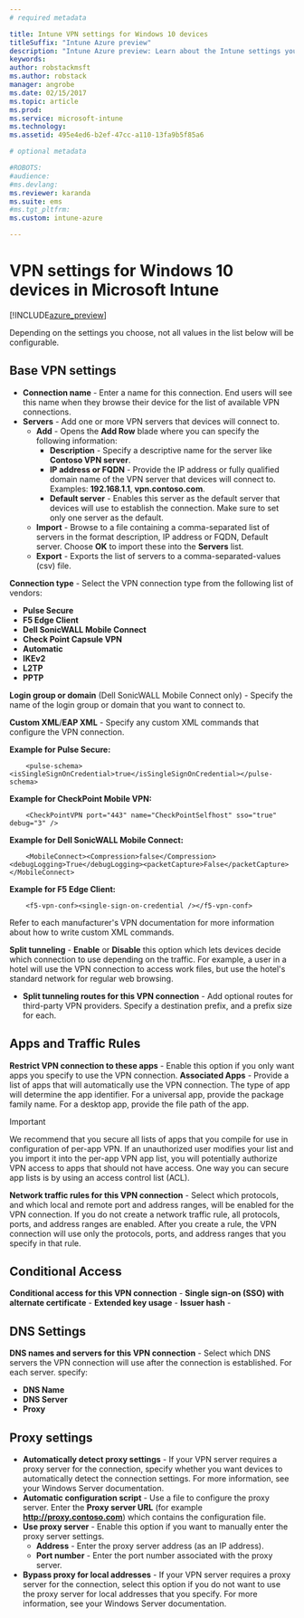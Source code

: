 ```yaml
---
# required metadata

title: Intune VPN settings for Windows 10 devicestitleSuffix: "Intune Azure preview"
description: "Intune Azure preview: Learn about the Intune settings you can use to configure VPN connections on Windows 10 devices."
keywords:
author: robstackmsft
ms.author: robstack
manager: angrobe
ms.date: 02/15/2017
ms.topic: article
ms.prod:
ms.service: microsoft-intune
ms.technology:
ms.assetid: 495e4ed6-b2ef-47cc-a110-13fa9b5f85a6

# optional metadata

#ROBOTS:
#audience:
#ms.devlang:
ms.reviewer: karanda
ms.suite: ems
#ms.tgt_pltfrm:
ms.custom: intune-azure

---
```


# VPN settings for Windows 10 devices in Microsoft Intune

[!INCLUDE[azure_preview](./includes/azure_preview.md)]

Depending on the settings you choose, not all values in the list below will be configurable.


## Base VPN settings


- **Connection name** - Enter a name for this connection. End users will see this name when they browse their device for the list of available VPN connections.
- **Servers** - Add one or more VPN servers that devices will connect to.
	- **Add** - Opens the **Add Row** blade where you can specify the following information:
		- **Description** - Specify a descriptive name for the server like **Contoso VPN server**.
		- **IP address or FQDN** - Provide the IP address or fully qualified domain name of the VPN server that devices will connect to. Examples: **192.168.1.1**, **vpn.contoso.com**.
		- **Default server** - Enables this server as the default server that devices will use to establish the connection. Make sure to set only one server as the default.
	- **Import** - Browse to a file containing a comma-separated list of servers in the format description, IP address or FQDN, Default server. Choose **OK** to import these into the **Servers** list.
	- **Export** - Exports the list of servers to a comma-separated-values (csv) file.

**Connection type** - Select the VPN connection type from the following list of vendors:
- **Pulse Secure**
- **F5 Edge Client**
- **Dell SonicWALL Mobile Connect**
- **Check Point Capsule VPN**
- **Automatic**
- **IKEv2**
- **L2TP**
- **PPTP**

**Login group or domain** (Dell SonicWALL Mobile Connect only) - Specify the name of the login group or domain that you want to connect to.

**Custom XML**/**EAP XML** - Specify any custom XML commands that configure the VPN connection.

**Example for Pulse Secure:**

```
	<pulse-schema><isSingleSignOnCredential>true</isSingleSignOnCredential></pulse-schema>
```

**Example for CheckPoint Mobile VPN:**

```
	<CheckPointVPN port="443" name="CheckPointSelfhost" sso="true" debug="3" />
```

**Example for Dell SonicWALL Mobile Connect:**

```
	<MobileConnect><Compression>false</Compression><debugLogging>True</debugLogging><packetCapture>False</packetCapture></MobileConnect>
```

**Example for F5 Edge Client:**

```
	<f5-vpn-conf><single-sign-on-credential /></f5-vpn-conf>
```

Refer to each manufacturer's VPN documentation for more information about how to write custom XML commands.

**Split tunneling** - **Enable** or **Disable** this option which lets devices decide which connection to use depending on the traffic. For example, a user in a hotel will use the VPN connection to access work files, but use the hotel's standard network for regular web browsing.
- **Split tunneling routes for this VPN connection** - Add optional routes for third-party VPN providers. Specify a destination prefix, and a prefix size for each.

## Apps and Traffic Rules

**Restrict VPN connection to these apps** - Enable this option if you only want apps you specify to use the VPN connection.
**Associated Apps** - Provide a list of apps that will automatically use the VPN connection. The type of app will determine the app identifier. For a universal app, provide the package family name. For a desktop app, provide the file path of the app.

>[!IMPORTANT]
>We recommend that you secure all lists of apps that you compile for use in configuration of per-app VPN. If an unauthorized user modifies your list and you import it into the per-app VPN app list, you will potentially authorize VPN access to apps that should not have access. One way you can secure app lists is by using an access control list (ACL).

**Network traffic rules for this VPN connection** - Select which protocols, and which local and remote port and address ranges, will be enabled for the VPN connection. If you do not create a network traffic rule, all protocols, ports, and address ranges are enabled. After you create a rule, the VPN connection will use only the protocols, ports, and address ranges that you specify in that rule.


## Conditional Access

**Conditional access for this VPN connection** -
**Single sign-on (SSO) with alternate certificate** -
**Extended key usage** -
**Issuer hash** -

## DNS Settings

**DNS names and servers for this VPN connection** - Select which DNS servers the VPN connection will use after the connection is established.
For each server. specify:
- **DNS Name**
- **DNS Server**
- **Proxy**

## Proxy settings

- **Automatically detect proxy settings** - If your VPN server requires a proxy server for the connection, specify whether you want devices to automatically detect the connection settings. For more information, see your Windows Server documentation.
- **Automatic configuration script** - Use a file to configure the proxy server. Enter the **Proxy server URL** (for example **http://proxy.contoso.com**) which contains the configuration file.
- **Use proxy server** - Enable this option if you want to manually enter the proxy server settings.
	- **Address** - Enter the proxy server address (as an IP address).
	- **Port number** - Enter the port number associated with the proxy server.
- **Bypass proxy for local addresses** - If your VPN server requires a proxy server for the connection, select this option if you do not want to use the proxy server for local addresses that you specify. For more information, see your Windows Server documentation.
